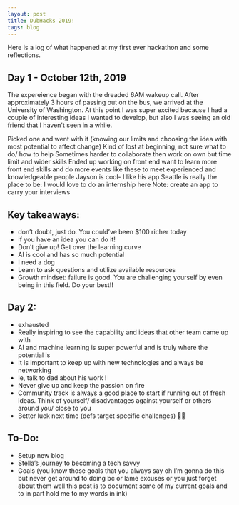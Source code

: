 ```yaml
---
layout: post
title: DubHacks 2019!
tags: blog
---
```


Here is a log of what happened at my first ever hackathon and some reflections. 

## Day 1 - October 12th, 2019 <br>
The expereience began with the dreaded 6AM wakeup call. After approximately 3 hours of passing out on the bus, we arrived at the University of Washington. At this point I was super excited because I had a couple of interesting ideas I wanted to develop, but also I was seeing an old friend that I haven't seen in a while. 

Picked one and went with it (knowing our limits and choosing the idea with most potential to affect change)
Kind of lost at beginning, not sure what to do/ how to help
Sometimes harder to collaborate then work on own but time limit and wider skills
Ended up working on front end
want to learn more front end skills and do more events like these to meet experienced and knowledgeable people
Jayson is cool- I like his app
Seattle is really the place to be: I would love to do an internship here
Note: create an app to carry your interviews

## Key takeaways: <br>
- don’t doubt, just do. You could’ve been $100 richer today
- If you have an idea you can do it!
- Don’t give up! Get over the learning curve
- AI is cool and has so much potential
- I need a dog
- Learn to ask questions and utilize available resources
- Growth mindset: failure is good. You are challenging yourself by even being in this field. Do your best!!

## Day 2: <br>
- exhausted
- Really inspiring to see the capability and ideas that other team came up with
- AI and machine learning is super powerful and is truly where the potential is
- It is important to keep up with new technologies and always be networking
- Ie, talk to dad about his work !
- Never give up and keep the passion on fire
- Community track is always a good place to start if running out of fresh ideas. Think of yourself/ disadvantages against yourself or others around you/ close to you
- Better luck next time (defs target specific challenges) 💪🏼

## To-Do: <br>
- Setup new blog
- Stella’s journey to becoming a tech savvy
- Goals (you know those goals that you always say oh I’m gonna do this but never get around to doing bc or lame excuses or you just forget about them well this post is to document some of my current goals and to in part hold me to my words in ink)
